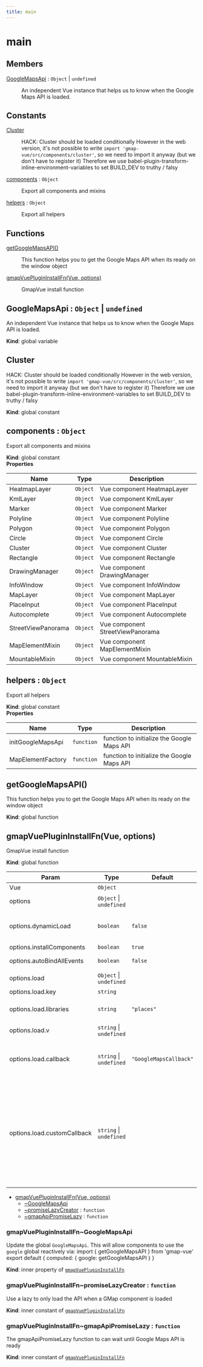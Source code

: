 ```yaml
---
title: main
---
```


# main

## Members

<dl>
<dt><a href="#GoogleMapsApi">GoogleMapsApi</a> : <code>Object</code> | <code>undefined</code></dt>
<dd><p>An independent Vue instance that helps us to know when the Google Maps API is loaded.</p>
</dd>
</dl>

## Constants

<dl>
<dt><a href="#Cluster">Cluster</a></dt>
<dd><p>HACK: Cluster should be loaded conditionally
However in the web version, it&#39;s not possible to write
<code>import &#39;gmap-vue/src/components/cluster&#39;</code>, so we need to
import it anyway (but we don&#39;t have to register it)
Therefore we use babel-plugin-transform-inline-environment-variables to
set BUILD_DEV to truthy / falsy</p>
</dd>
<dt><a href="#components">components</a> : <code>Object</code></dt>
<dd><p>Export all components and mixins</p>
</dd>
<dt><a href="#helpers">helpers</a> : <code>Object</code></dt>
<dd><p>Export all helpers</p>
</dd>
</dl>

## Functions

<dl>
<dt><a href="#getGoogleMapsAPI">getGoogleMapsAPI()</a></dt>
<dd><p>This function helps you to get the Google Maps API
when its ready on the window object</p>
</dd>
<dt><a href="#gmapVuePluginInstallFn">gmapVuePluginInstallFn(Vue, options)</a></dt>
<dd><p>GmapVue install function</p>
</dd>
</dl>

<a name="GoogleMapsApi"></a>

## GoogleMapsApi : <code>Object</code> \| <code>undefined</code>
An independent Vue instance that helps us to know when the Google Maps API is loaded.

**Kind**: global variable  
<a name="Cluster"></a>

## Cluster
HACK: Cluster should be loaded conditionally
However in the web version, it's not possible to write
`import 'gmap-vue/src/components/cluster'`, so we need to
import it anyway (but we don't have to register it)
Therefore we use babel-plugin-transform-inline-environment-variables to
set BUILD_DEV to truthy / falsy

**Kind**: global constant  
<a name="components"></a>

## components : <code>Object</code>
Export all components and mixins

**Kind**: global constant  
**Properties**

| Name | Type | Description |
| --- | --- | --- |
| HeatmapLayer | <code>Object</code> | Vue component HeatmapLayer |
| KmlLayer | <code>Object</code> | Vue component KmlLayer |
| Marker | <code>Object</code> | Vue component Marker |
| Polyline | <code>Object</code> | Vue component Polyline |
| Polygon | <code>Object</code> | Vue component Polygon |
| Circle | <code>Object</code> | Vue component Circle |
| Cluster | <code>Object</code> | Vue component Cluster |
| Rectangle | <code>Object</code> | Vue component Rectangle |
| DrawingManager | <code>Object</code> | Vue component DrawingManager |
| InfoWindow | <code>Object</code> | Vue component InfoWindow |
| MapLayer | <code>Object</code> | Vue component MapLayer |
| PlaceInput | <code>Object</code> | Vue component PlaceInput |
| Autocomplete | <code>Object</code> | Vue component Autocomplete |
| StreetViewPanorama | <code>Object</code> | Vue component StreetViewPanorama |
| MapElementMixin | <code>Object</code> | Vue component MapElementMixin |
| MountableMixin | <code>Object</code> | Vue component MountableMixin |

<a name="helpers"></a>

## helpers : <code>Object</code>
Export all helpers

**Kind**: global constant  
**Properties**

| Name | Type | Description |
| --- | --- | --- |
| initGoogleMapsApi | <code>function</code> | function to initialize the Google Maps API |
| MapElementFactory | <code>function</code> | function to initialize the Google Maps API |

<a name="getGoogleMapsAPI"></a>

## getGoogleMapsAPI()
This function helps you to get the Google Maps API
when its ready on the window object

**Kind**: global function  
<a name="gmapVuePluginInstallFn"></a>

## gmapVuePluginInstallFn(Vue, options)
GmapVue install function

**Kind**: global function  

| Param | Type | Default | Description |
| --- | --- | --- | --- |
| Vue | <code>Object</code> |  | the vue instance |
| options | <code>Object</code> \| <code>undefined</code> |  | configuration object to initialize the GmapVue plugin |
| options.dynamicLoad | <code>boolean</code> | <code>false</code> | load the Google Maps API dynamically, if you set this to `true` the plugin doesn't load the Google Maps API |
| options.installComponents | <code>boolean</code> | <code>true</code> | install all components |
| options.autoBindAllEvents | <code>boolean</code> | <code>false</code> | auto bind all Google Maps API events |
| options.load | <code>Object</code> \| <code>undefined</code> |  | options to configure the Google Maps API |
| options.load.key | <code>string</code> |  | your Google Maps API key |
| options.load.libraries | <code>string</code> | <code>&quot;places&quot;</code> | the Google Maps libraries that you will use eg: 'places,drawing,visualization' |
| options.load.v | <code>string</code> \| <code>undefined</code> |  | the Google Maps API version, default latest |
| options.load.callback | <code>string</code> \| <code>undefined</code> | <code>&quot;GoogleMapsCallback&quot;</code> | This must be ignored if have another callback that you need to run when Google Maps API is ready please use the `customCallback` option. |
| options.load.customCallback | <code>string</code> \| <code>undefined</code> |  | This option was added on v3.0.0 but will be removed in the next major release. If you already have an script tag that loads Google Maps API and you want to use it set you callback in the `customCallback` option and our `GoogleMapsCallback` callback will execute your custom callback at the end; it must attached to the `window` object, is the only requirement. |


* [gmapVuePluginInstallFn(Vue, options)](#gmapVuePluginInstallFn)
    * [~GoogleMapsApi](#gmapVuePluginInstallFn..GoogleMapsApi)
    * [~promiseLazyCreator](#gmapVuePluginInstallFn..promiseLazyCreator) : <code>function</code>
    * [~gmapApiPromiseLazy](#gmapVuePluginInstallFn..gmapApiPromiseLazy) : <code>function</code>

<a name="gmapVuePluginInstallFn..GoogleMapsApi"></a>

### gmapVuePluginInstallFn~GoogleMapsApi
Update the global `GoogleMapsApi`. This will allow
components to use the `google` global reactively
via:
  import { getGoogleMapsAPI } from 'gmap-vue'
  export default {  computed: { google: getGoogleMapsAPI }  }

**Kind**: inner property of [<code>gmapVuePluginInstallFn</code>](#gmapVuePluginInstallFn)  
<a name="gmapVuePluginInstallFn..promiseLazyCreator"></a>

### gmapVuePluginInstallFn~promiseLazyCreator : <code>function</code>
Use a lazy to only load the API when
a GMap component is loaded

**Kind**: inner constant of [<code>gmapVuePluginInstallFn</code>](#gmapVuePluginInstallFn)  
<a name="gmapVuePluginInstallFn..gmapApiPromiseLazy"></a>

### gmapVuePluginInstallFn~gmapApiPromiseLazy : <code>function</code>
The gmapApiPromiseLazy function to can wait until Google Maps API is ready

**Kind**: inner constant of [<code>gmapVuePluginInstallFn</code>](#gmapVuePluginInstallFn)  

